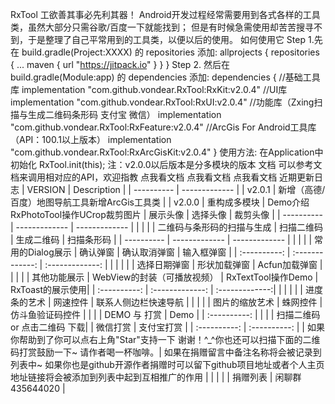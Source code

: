 RxTool 工欲善其事必先利其器！ Android开发过程经常需要用到各式各样的工具类，虽然大部分只需谷歌/百度一下就能找到； 但是有时候急需使用却苦苦搜寻不到，于是整理了自己平常用到的工具类，以便以后的使用。 如何使用它 Step 1.先在 build.gradle(Project:XXXX) 的 repositories 添加: allprojects { repositories { ... maven { url "https://jitpack.io" } } } Step 2. 然后在 build.gradle(Module:app) 的 dependencies 添加: dependencies { //基础工具库 implementation "com.github.vondear.RxTool:RxKit:v2.0.4" //UI库 implementation "com.github.vondear.RxTool:RxUI:v2.0.4" //功能库（Zxing扫描与生成二维码条形码 支付宝 微信） implementation "com.github.vondear.RxTool:RxFeature:v2.0.4" //ArcGis For Android工具库（API：100.1以上版本） implementation "com.github.vondear.RxTool:RxArcGisKit:v2.0.4" } 使用方法: 在Application中初始化 RxTool.init(this); 注：v2.0.0以后版本是分多模块的版本 文档 可以参考文档来调用相对应的API，欢迎指教 点我看文档 点我看文档 点我看文档 近期更新日志 | VERSION | Description | | ---------- | ------------- | | v2.0.1 | 新增（高德/百度）地图导航工具新增ArcGis工具类 | | v2.0.0 | 重构成多模块 | Demo介绍 RxPhotoTool操作UCrop裁剪图片 | 展示头像 | 选择头像 | 裁剪头像 | | ---------- | ------------- | ------------- | | | | | 二维码与条形码的扫描与生成 | 扫描二维码 | 生成二维码 | 扫描条形码 | | ---------- | ------------- | ------------- | | | | | 常用的Dialog展示 | 确认弹窗 | 确认取消弹窗 | 输入框弹窗 | | :----------: | :-------------: | :-------------: | | | | | | 选择日期弹窗 | 形状加载弹窗 | Acfun加载弹窗 | | | | | 其他功能展示 | WebView的封装（可播放视频） | RxTextTool操作Demo | RxToast的展示使用| | :----------: | :-------------: | :-------------:| | | | | | 进度条的艺术 | 网速控件 | 联系人侧边栏快速导航 | | | | | 图片的缩放艺术 | 蛛网控件 | 仿斗鱼验证码控件 | | | | DEMO 与 打赏 | Demo | | :----------: | | | | 扫描二维码 or 点击二维码 下载| | 微信打赏 | 支付宝打赏 | | :----------: | :----------: | | 如果你帮助到了你可以点右上角"Star"支持一下 谢谢！^_^你也还可以扫描下面的二维码打赏鼓励一下~ 请作者喝一杯咖啡。| 如果在捐赠留言中备注名称将会被记录到列表中~ 如果你也是github开源作者捐赠时可以留下github项目地址或者个人主页地址链接将会被添加到列表中起到互相推广的作用 | | | | | 捐赠列表 | 闲聊群 435644020 |